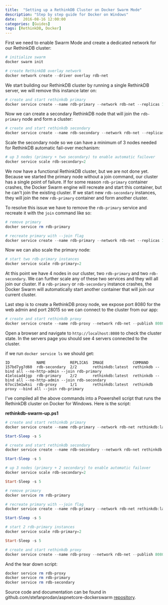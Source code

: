 ```yaml
---
title:  "Setting up a RethinkDB Cluster on Docker Swarm Mode"
description: "Step by step guide for Docker on Windows"
date:   2016-08-16 12:00:00
categories: [Guides]
tags: [RethinkDB, Docker]
---
```


First we need to enable Swarm Mode and create a dedicated network for our RethinkDB cluster:

```powershell
# initialize swarm
docker swarm init

# create RethinkDB overlay network
docker network create --driver overlay rdb-net
```

We start building our RethinkDB cluster by running a single RethinkDB server, we will remove this instance later on:

```powershell
# create and start rethinkdb primary 
docker service create --name rdb-primary --network rdb-net --replicas 1 rethinkdb:latest rethinkdb --bind all --no-http-admin
```

Now we can create a secondary RethinkDB node that will join the `rdb-primary` node and form a cluster:

```powershell
# create and start rethinkdb secondary
docker service create --name rdb-secondary --network rdb-net --replicas 1 rethinkdb:latest rethinkdb --bind all --no-http-admin --join rdb-primary
```

Scale the secondary node so we can have a minimum of 3 nodes needed for RethinkDB automatic fail-over mechanism:

```powershell
# up 3 nodes (primary + two secondary) to enable automatic failover
docker service scale rdb-secondary=2
```

We now have a functional RethinkDB cluster, but we are not done yet. 
Because we started the primary node without a join command, our cluster has a single point of failure.
If for some reason `rdb-primary` container crashes, the Docker Swarm engine will recreate and start this container, but he can't join the existing cluster. If we start new `rdb-secondary` instances, they will join the new `rdb-primary` container and form another cluster.

To resolve this issue we have to remove the `rdb-primary` service and recreate it with the `join` command like so:

```powershell
# remove primary
docker service rm rdb-primary

# recreate primary with --join flag
docker service create --name rdb-primary --network rdb-net --replicas 1 rethinkdb:latest rethinkdb --bind all --no-http-admin --join rdb-secondary
```

Now we can also scale the primary node:

```powershell
# start two rdb-primary instances
docker service scale rdb-primary=2
```

At this point we have 4 nodes in our cluster, two `rdb-primary` and two `rdb-secondary`. We can further scale any of these two services and they will all join our cluster. If a `rdb-primary` or `rdb-secondary` instance crashes, the Docker Swarm will automatically start another container that will join our current cluster.

Last step is to create a RethinkDB proxy node, we expose port 8080 for the web admin and port 28015 so we can connect to the cluster from our app:

```powershell
# create and start rethinkdb proxy 
docker service create --name rdb-proxy --network rdb-net --publish 8080:8080 --publish 28015:28015 rethinkdb:latest rethinkdb proxy --bind all --join rdb-primary
```

Open a browser and navigate to `http://localhost:8080` to check the cluster state. In the servers page you should see 4 servers connected to the cluster.

if we run `docker service ls` we should get:

```
ID            NAME           REPLICAS  IMAGE             COMMAND
157bd7yg7d60  rdb-secondary  2/2       rethinkdb:latest  rethinkdb --bind all --no-http-admin --join rdb-primary
41eloiad4jgp  rdb-primary    2/2       rethinkdb:latest  rethinkdb --bind all --no-http-admin --join rdb-secondary
67oci5m1wksi  rdb-proxy      1/1       rethinkdb:latest  rethinkdb proxy --bind all --join rdb-primary
```

I've compiled all the above commands into a Powershell script that runs the RethinkDB cluster on Docker for Windows. Here is the script:

**rethinkdb-swarm-up.ps1**

```powershell
# create and start rethinkdb primary 
docker service create --name rdb-primary --network rdb-net rethinkdb:latest rethinkdb --bind all --no-http-admin

Start-Sleep -s 5

# create and start rethinkdb secondary
docker service create --name rdb-secondary --network rdb-net rethinkdb:latest rethinkdb --bind all --no-http-admin --join rdb-primary

Start-Sleep -s 5

# up 3 nodes (primary + 2 secondary) to enable automatic failover
docker service scale rdb-secondary=2

Start-Sleep -s 5

# remove primary
docker service rm rdb-primary

# recreate primary with --join flag
docker service create --name rdb-primary --network rdb-net rethinkdb:latest rethinkdb --bind all --no-http-admin --join rdb-secondary

Start-Sleep -s 5

# start 2 rdb-primary instances
docker service scale rdb-primary=2

Start-Sleep -s 5

# create and start rethinkdb proxy 
docker service create --name rdb-proxy --network rdb-net --publish 8080:8080 --publish 28015:28015 rethinkdb:latest rethinkdb proxy --bind all --join rdb-primary
```

And the tear down script:

```powershell
docker service rm rdb-proxy
docker service rm rdb-primary
docker service rm rdb-secondary
```


Source code and documentation can be found in github.com/stefanprodan/aspnetcore-dockerswarm [repository](https://github.com/stefanprodan/aspnetcore-dockerswarm/).
